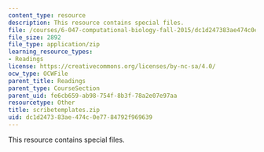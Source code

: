 ```yaml
---
content_type: resource
description: This resource contains special files.
file: /courses/6-047-computational-biology-fall-2015/dc1d247383ae474c0e7784792f969639_scribetemplates.zip
file_size: 2892
file_type: application/zip
learning_resource_types:
- Readings
license: https://creativecommons.org/licenses/by-nc-sa/4.0/
ocw_type: OCWFile
parent_title: Readings
parent_type: CourseSection
parent_uid: fe6cb659-ab98-754f-8b3f-78a2e07e97aa
resourcetype: Other
title: scribetemplates.zip
uid: dc1d2473-83ae-474c-0e77-84792f969639
---
```

This resource contains special files.